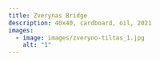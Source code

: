 ```yaml
---
title: Zverynas Bridge
description: 4﻿0x40, cardboard, oil, 2021
images:
  - image: images/zveryno-tiltas_1.jpg
    alt: "1"
---
```

